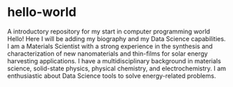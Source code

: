 # hello-world
A introductory repository for my start in computer programming world  
Hello! Here I will be adding my biography and my Data Science capabilities. I am a Materials Scientist with a strong experience in the synthesis and characterization of new nanomaterials and thin-films for solar energy harvesting applications. I have a multidisciplinary background in materials science, solid-state physics, physical chemistry, and electrochemistry. I am enthusiastic about Data Science tools to solve energy-related problems. 
